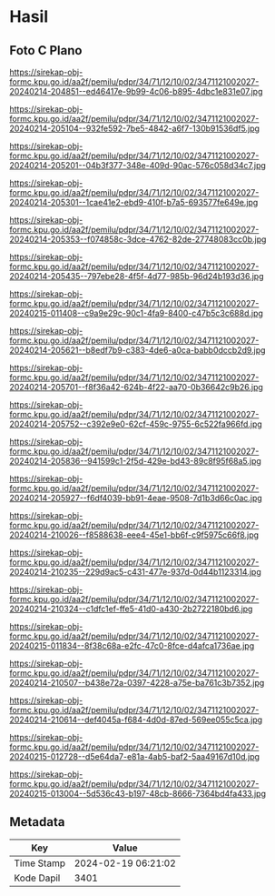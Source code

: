 # Hasil

## Foto C Plano

https://sirekap-obj-formc.kpu.go.id/aa2f/pemilu/pdpr/34/71/12/10/02/3471121002027-20240214-204851--ed46417e-9b99-4c06-b895-4dbc1e831e07.jpg

https://sirekap-obj-formc.kpu.go.id/aa2f/pemilu/pdpr/34/71/12/10/02/3471121002027-20240214-205104--932fe592-7be5-4842-a6f7-130b91536df5.jpg

https://sirekap-obj-formc.kpu.go.id/aa2f/pemilu/pdpr/34/71/12/10/02/3471121002027-20240214-205201--04b3f377-348e-409d-90ac-576c058d34c7.jpg

https://sirekap-obj-formc.kpu.go.id/aa2f/pemilu/pdpr/34/71/12/10/02/3471121002027-20240214-205301--1cae41e2-ebd9-410f-b7a5-693577fe649e.jpg

https://sirekap-obj-formc.kpu.go.id/aa2f/pemilu/pdpr/34/71/12/10/02/3471121002027-20240214-205353--f074858c-3dce-4762-82de-27748083cc0b.jpg

https://sirekap-obj-formc.kpu.go.id/aa2f/pemilu/pdpr/34/71/12/10/02/3471121002027-20240214-205435--797ebe28-4f5f-4d77-985b-96d24b193d36.jpg

https://sirekap-obj-formc.kpu.go.id/aa2f/pemilu/pdpr/34/71/12/10/02/3471121002027-20240215-011408--c9a9e29c-90c1-4fa9-8400-c47b5c3c688d.jpg

https://sirekap-obj-formc.kpu.go.id/aa2f/pemilu/pdpr/34/71/12/10/02/3471121002027-20240214-205621--b8edf7b9-c383-4de6-a0ca-babb0dccb2d9.jpg

https://sirekap-obj-formc.kpu.go.id/aa2f/pemilu/pdpr/34/71/12/10/02/3471121002027-20240214-205701--f8f36a42-624b-4f22-aa70-0b36642c9b26.jpg

https://sirekap-obj-formc.kpu.go.id/aa2f/pemilu/pdpr/34/71/12/10/02/3471121002027-20240214-205752--c392e9e0-62cf-459c-9755-6c522fa966fd.jpg

https://sirekap-obj-formc.kpu.go.id/aa2f/pemilu/pdpr/34/71/12/10/02/3471121002027-20240214-205836--941599c1-2f5d-429e-bd43-89c8f95f68a5.jpg

https://sirekap-obj-formc.kpu.go.id/aa2f/pemilu/pdpr/34/71/12/10/02/3471121002027-20240214-205927--f6df4039-bb91-4eae-9508-7d1b3d66c0ac.jpg

https://sirekap-obj-formc.kpu.go.id/aa2f/pemilu/pdpr/34/71/12/10/02/3471121002027-20240214-210026--f8588638-eee4-45e1-bb6f-c9f5975c66f8.jpg

https://sirekap-obj-formc.kpu.go.id/aa2f/pemilu/pdpr/34/71/12/10/02/3471121002027-20240214-210235--229d9ac5-c431-477e-937d-0d44b1123314.jpg

https://sirekap-obj-formc.kpu.go.id/aa2f/pemilu/pdpr/34/71/12/10/02/3471121002027-20240214-210324--c1dfc1ef-ffe5-41d0-a430-2b2722180bd6.jpg

https://sirekap-obj-formc.kpu.go.id/aa2f/pemilu/pdpr/34/71/12/10/02/3471121002027-20240215-011834--8f38c68a-e2fc-47c0-8fce-d4afca1736ae.jpg

https://sirekap-obj-formc.kpu.go.id/aa2f/pemilu/pdpr/34/71/12/10/02/3471121002027-20240214-210507--b438e72a-0397-4228-a75e-ba761c3b7352.jpg

https://sirekap-obj-formc.kpu.go.id/aa2f/pemilu/pdpr/34/71/12/10/02/3471121002027-20240214-210614--def4045a-f684-4d0d-87ed-569ee055c5ca.jpg

https://sirekap-obj-formc.kpu.go.id/aa2f/pemilu/pdpr/34/71/12/10/02/3471121002027-20240215-012728--d5e64da7-e81a-4ab5-baf2-5aa49167d10d.jpg

https://sirekap-obj-formc.kpu.go.id/aa2f/pemilu/pdpr/34/71/12/10/02/3471121002027-20240215-013004--5d536c43-b197-48cb-8666-7364bd4fa433.jpg


## Metadata

| Key        | Value               |
| ---------- | ------------------- |
| Time Stamp | 2024-02-19 06:21:02 |
| Kode Dapil | 3401                |



